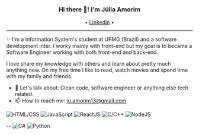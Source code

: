 <h3 align="center"> Hi there 👋! I'm Júlia Amorim</h3>
<p align="center">
  • <a href="https://www.linkedin.com/in/julinha-amorim/">Linkedin</a> •
</p>

---
✨ I'm a Information System's student at UFMG (Brazil) and a software development inter. I worky mainly with front-end but my goal is to became a Software Engineer working with both front-end and back-end.

I love share my knowledge with others and learn about pretty much anything new. On my free time I like to read, watch movies and spend time with my family and friends. 
  
- 💬 Let's talk about: Clean code, software engineer or anything else tech related. 
- 📫 How to reach me: [ju.amorim13@gmail.com](ju.amorim13@gmail.com)

![HTML/CSS](https://img.shields.io/badge/HTML%2FCSS-Intermediate-blue)
![JavaScript](https://img.shields.io/badge/JavaScript-Intermediate-blue)
![ReactJS](https://img.shields.io/badge/React%20JS-Intermediate-blue)
![C/C++](https://img.shields.io/badge/C/C++-Intermediate-blue)
![NodeJS](https://img.shields.io/badge/NodeJS-Basic-lightgrey)

--
![C#](https://img.shields.io/badge/C%23-Learning-blueviolet)
![Python](https://img.shields.io/badge/Python-Learning-blueviolet)

<!--
**julinha13/julinha13** is a ✨ _special_ ✨ repository because its `README.md` (this file) appears on your GitHub profile.

Here are some ideas to get you started:

- 🔭 I’m currently working on ...
- 🌱 I’m currently learning ...
- 👯 I’m looking to collaborate on ...
- 🤔 I’m looking for help with ...
- 💬 Ask me about ...
- 📫 How to reach me: ...
- 😄 Pronouns: ...
- ⚡ Fun fact: ...
-->
